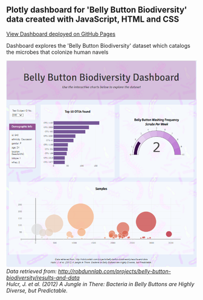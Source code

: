 ## Plotly dashboard for 'Belly Button Biodiversity' data created with JavaScript, HTML and CSS

[View Dashboard deployed on GitHub Pages](https://justinepile.github.io/belly-button-challenge/)

Dashboard explores the 'Belly Button Biodiversity' dataset which catalogs the microbes that colonize human navels

![Screenshot](images/screenshot.png)   
*Data retrieved from: http://robdunnlab.com/projects/belly-button-biodiversity/results-and-data*     
*Hulcr, J. et al. (2012) A Jungle in There: Bacteria in Belly Buttons are Highly Diverse, but Predictable.*
